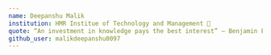 ```yaml
---
name: Deepanshu Malik
institution: HMR Institue of Technology and Management 🚩 
quote: “An investment in knowledge pays the best interest” – Benjamin Franklin
github_user: malikdeepanshu0097
---
```

